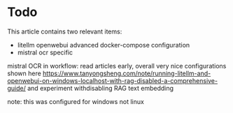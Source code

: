 # Todo

This article contains two relevant items:
- litellm openwebui advanced docker-compose configuration
- mistral ocr specific 

mistral OCR in workflow: read articles early, overall very nice configurations shown here https://www.tanyongsheng.com/note/running-litellm-and-openwebui-on-windows-localhost-with-rag-disabled-a-comprehensive-guide/ and experiment withdisabling RAG text embedding

note: this was configured for windows not linux

